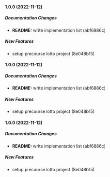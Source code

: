 #### 1.0.0 (2022-11-12)

##### Documentation Changes

* **README:**  write implementation list (abf6886c)

##### New Features

*  setup precourse lotto project (8e048b15)

#### 1.0.0 (2022-11-12)

##### Documentation Changes

* **README:**  write implementation list (abf6886c)

##### New Features

*  setup precourse lotto project (8e048b15)

#### 1.0.0 (2022-11-12)

##### Documentation Changes

* **README:**  write implementation list (abf6886c)

##### New Features

*  setup precourse lotto project (8e048b15)

